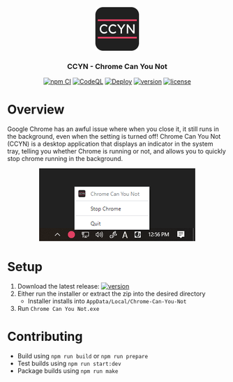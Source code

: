 <div align="center">
    <a href="https://github.com/KatsuteDev/Chrome-Can-You-Not">
        <img src="https://raw.githubusercontent.com/KatsuteDev/Chrome-Can-You-Not/main/icon.png" alt="icon" width="100" height="100">
    </a>
    <h3>CCYN - Chrome Can You Not</h3>
    <a href="https://github.com/KatsuteDev/Chrome-Can-You-Not/actions/workflows/npm_ci.yml"><img src="https://github.com/KatsuteDev/Chrome-Can-You-Not/workflows/npm%20CI/badge.svg" title="npm CI"></a>
    <a href="https://github.com/KatsuteDev/Chrome-Can-You-Not/actions/workflows/codeql.yml"><img src="https://github.com/KatsuteDev/Chrome-Can-You-Not/workflows/CodeQL/badge.svg" title="CodeQL"></a>
    <a href="https://github.com/KatsuteDev/Chrome-Can-You-Not/actions/workflows/deploy.yml"><img src="https://github.com/KatsuteDev/Chrome-Can-You-Not/workflows/Deploy/badge.svg" title="Deploy"></a>
    <a href="https://github.com/KatsuteDev/Chrome-Can-You-Not/releases"><img title="version" src="https://img.shields.io/github/v/release/KatsuteDev/Chrome-Can-You-Not"></a>
    <a href="https://github.com/KatsuteDev/Chrome-Can-You-Not/blob/main/LICENSE"><img title="license" src="https://img.shields.io/github/license/KatsuteDev/Chrome-Can-You-Not"></a>
</div>

# Overview

Google Chrome has an awful issue where when you close it, it still runs in the background, even when the setting is turned off!
Chrome Can You Not (CCYN) is a desktop application that displays an indicator in the system tray, telling you whether Chrome is running or not, and allows you to quickly stop chrome running in the background.

<div align="center">
    <a href="https://github.com/KatsuteDev/Chrome-Can-You-Not">
        <img src="https://raw.githubusercontent.com/KatsuteDev/Chrome-Can-You-Not/main/sample.png" alt="sample">
    </a>
</div>

# Setup

 1. Download the latest release: [![version](https://img.shields.io/github/v/release/KatsuteDev/Chrome-Can-You-Not)](https://github.com/KatsuteDev/Chrome-Can-You-Not/releases)
 2. Either run the installer or extract the zip into the desired directory
     - Installer installs into `AppData/Local/Chrome-Can-You-Not`
 3. Run `Chrome Can You Not.exe`

# Contributing

- Build using `npm run build` or `npm run prepare`
- Test builds using `npm run start:dev`
- Package builds using `npm run make`
